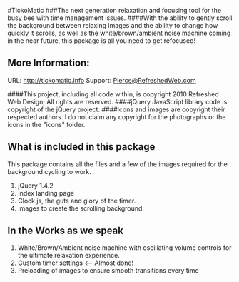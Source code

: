 #TickoMatic
###The next generation relaxation and focusing tool for the busy bee with time management issues.
####With the ability to gently scroll the background between relaxing images and the ability to change how quickly it scrolls, as well as the white/brown/ambient noise machine coming in the near future, this package is all you need to get refocused!

More Information:
-----------------
URL: http://tickomatic.info
Support: Pierce@RefreshedWeb.com

####This project, including all code within, is copyright 2010 Refreshed Web Design; All rights are reserved.
####jQuery JavaScript library code is copyright of the jQuery project.
####Icons and images are copyright their respected authors. I do not claim any copyright for the photographs or the icons in the "icons" folder.

What is included in this package
--------------------------------

This package contains all the files and a few of the images required for the background cycling to work.

1) jQuery 1.4.2
2) Index landing page
3) Clock.js, the guts and glory of the timer.
4) Images to create the scrolling background.


In the Works as we speak
------------------------

1) White/Brown/Ambient noise machine with oscillating volume controls for the ultimate relaxation experience.
2) Custom timer settings <-- Almost done!
3) Preloading of images to ensure smooth transitions every time